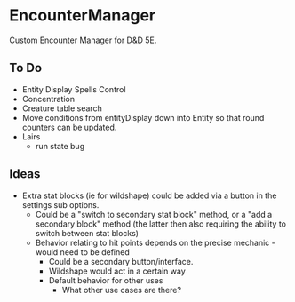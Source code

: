# EncounterManager

Custom Encounter Manager for D&D 5E.

## To Do

- Entity Display Spells Control
- Concentration
- Creature table search
- Move conditions from entityDisplay down into Entity so that round counters can be updated.
- Lairs
    - run state bug

## Ideas

- Extra stat blocks (ie for wildshape) could be added via a button in the settings sub options.
    - Could be a "switch to secondary stat block" method, or a "add a secondary block" method (the latter then also requiring the ability to switch between stat blocks)
    - Behavior relating to hit points depends on the precise mechanic - would need to be defined
        - Could be a secondary button/interface.
        - Wildshape would act in a certain way
        - Default behavior for other uses
            - What other use cases are there?

